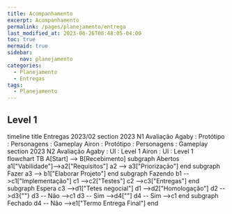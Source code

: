 ```yaml
---
title: Acompanhamento
excerpt: Acompanhamento
permalink: /pages/planejamento/entrega
last_modified_at: 2023-08-26T08:48:05-04:00
toc: true
mermaid: true
sidebar:
    nav: planejamento
categories:
  - Planejamento
  - Entregas
tags:
  - Planejamento
---
```


## Level 1

<div class="mermaid">
timeline
        title Entregas 2023/02
        section 2023 N1 Avaliação
          Agaby : Protótipo
                : Personagens
                : Gameplay
          Airon : Protótipo
                : Personagens
                : Gameplay
        section 2023 N2 Avaliação
          Agaby : UI
                : Level 1
          Airon : UI
                : Level 1
</div>

<div class="mermaid">
flowchart TB
    A[Start] --> B[Recebimento]
    subgraph Abertos
    a1["Vabilidade"]-->a2["Requisitos"]
    a2 --> a3["Priorização"]
    end
    subgraph Fazer
    a3 --> b1["Elaborar Projeto"]
    end
    subgraph Fazendo
    b1 -->c1["Implementação"]
    c1 -->c2["Testes"]
    c2 -->c3["Entregas"]
    end
    subgraph Espera
    c3 -->d1["Tetes negocial"]
    d1 -->d2["Homologação"]
    d2 -->d3{""}
    d3 -- Não -->c1
    d3 -- Sim -->d4[""]
    d4 -- Sim -->c1
    end
    subgraph Fechado
    d4 -- Não -->e1["Termo Entrega Final"]
    end
</div>